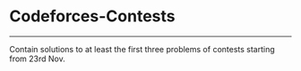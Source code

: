# Codeforces-Contests
---
Contain solutions to at least the first three problems of contests starting from 23rd Nov.

